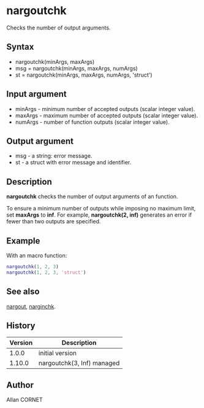 # nargoutchk

Checks the number of output arguments.

## Syntax

- nargoutchk(minArgs, maxArgs)
- msg = nargoutchk(minArgs, maxArgs, numArgs)
- st = nargoutchk(minArgs, maxArgs, numArgs, 'struct')

## Input argument

- minArgs - minimum number of accepted outputs (scalar integer value).
- maxArgs - maximum number of accepted outputs (scalar integer value).
- numArgs - number of function outputs (scalar integer value).

## Output argument

- msg - a string: error message.
- st - a struct with error message and identifier.

## Description

  <p><b>nargoutchk</b> checks the number of output arguments of an function.</p>
  <p>To ensure a minimum number of outputs while imposing no maximum limit, set <b>maxArgs</b> to <b>inf</b>. For example, <b>nargoutchk(2, inf)</b> generates an error if fewer than two outputs are specified.</p>

## Example

With an macro function:

```matlab
nargoutchk(1, 2, 3)
nargoutchk(1, 2, 3, 'struct')
```

## See also

[nargout](nargin.md), [narginchk](narginchk.md).

## History

| Version | Description                |
| ------- | -------------------------- |
| 1.0.0   | initial version            |
| 1.10.0  | nargoutchk(3, Inf) managed |

## Author

Allan CORNET
